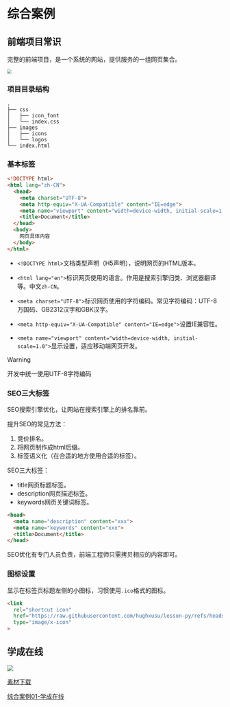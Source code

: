 

# 综合案例

## 前端项目常识

完整的前端项目，是一个系统的网站，提供服务的一组网页集合。

<img src="https://raw.githubusercontent.com/hughxusu/lesson-web/developing/_images/c-css/19ca14e7ea6328a42e0eb13d585e4c22.jpg" style="zoom:60%;" />

### 项目目录结构

```shell
.
├── css
│   ├── icon_font
│   └── index.css
├── images
│   ├── icons
│   └── logos
└── index.html
```

### 基本标签

```html
<!DOCTYPE html>
<html lang="zh-CN">
  <head>
    <meta charset="UTF-8">
    <meta http-equiv="X-UA-Compatible" content="IE=edge">
    <meta name="viewport" content="width=device-width, initial-scale=1.0">
    <title>Document</title>
  </head>
  <body>
    网页具体内容
  </body>
</html>
```

* `<!DOCTYPE html>`文档类型声明（H5声明），说明网页的HTML版本。
* `<html lang="en">`标识网页使用的语言。作用是搜索引擎归类、浏览器翻译等。中文`zh-CN`。
* `<meta charset="UTF-8">`标识网页使用的字符编码。常见字符编码：UTF-8万国码、GB2312汉字和GBK汉字。

* `<meta http-equiv="X-UA-Compatible" content="IE=edge">`设置IE兼容性。
* `<meta name="viewport" content="width=device-width, initial-scale=1.0">`显示设置，适应移动端网页开发。

> [!warning]
>
> 开发中统一使用UTF-8字符编码

### SEO三大标签

SEO搜索引擎优化，让网站在搜索引擎上的排名靠前。

提升SEO的常见方法：

1. 竞价排名。
2. 将网页制作成html后缀。
3. 标签语义化（在合适的地方使用合适的标签）。

SEO三大标签：

* title网页标题标签。
* description网页描述标签。
* keywords网页关键词标签。

```html
<head>
  <meta name="description" content="xxx">
  <meta name="keywords" content="xxx">
  <title>Document</title>
</head>
```

SEO优化有专门人员负责，前端工程师只需拷贝相应的内容即可。

### 图标设置

显示在标签页标题左侧的小图标，习惯使用`.ico`格式的图标。

```html
<link
  rel="shortcut icon"
  href="https://raw.githubusercontent.com/hughxusu/lesson-py/refs/heads/main/_images/logo_icon.jpeg"
  type="image/x-icon"
>
```

## 学成在线

<img src="https://raw.githubusercontent.com/hughxusu/lesson-web/developing/_images/c-css/complex-case01.jpg" style="zoom:90%;" />

[素材下载](https://resource-443.webvpn.ncut.edu.cn/asset/#/share?shareId=db619ec09d63e7745d21255310ee9d25)

[综合案例01-学成在线](https://codepen.io/hughxusu/pen/vYoEVqd?editors=1100)
